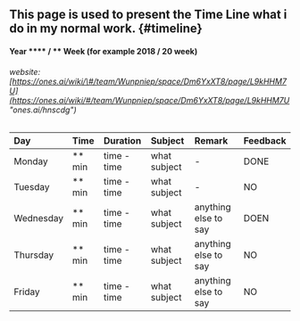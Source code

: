 ## This page is used to present the Time Line what i do in my normal work. {#timeline}

#### 

#### Year \*\*\*\* / \*\* Week \(for example 2018 / 20 week\)

###### website: [https://ones.ai/wiki/\#/team/Wunpniep/space/Dm6YxXT8/page/L9kHHM7U](https://ones.ai/wiki/#/team/Wunpniep/space/Dm6YxXT8/page/L9kHHM7U "ones.ai/hnscdg")

| Day | Time | Duration | Subject | Remark | Feedback |
| :--- | :--- | :--- | :--- | :--- | :--- |
| Monday | \*\* min | time - time | what subject | - | DONE |
| Tuesday | \*\* min | time - time | what subject | - | NO |
| Wednesday | \*\* min | time - time | what subject | anything else to say | DOEN |
| Thursday | \*\* min | time - time | what subject | anything else to say | NO |
| Friday | \*\* min | time - time | what subject | anything else to say | NO |



